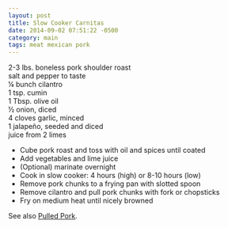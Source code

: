 ```yaml
---
layout: post
title: Slow Cooker Carnitas
date: 2014-09-02 07:51:22 -0500
category: main
tags: meat mexican pork
---
```

2-3 lbs. boneless pork shoulder roast  
salt and pepper to taste  
¼ bunch cilantro  
1 tsp. cumin  
1 Tbsp. olive oil  
½ onion, diced  
4 cloves garlic, minced  
1 jalapeño, seeded and diced  
juice from 2 limes  
<ul>
	<li>Cube pork roast and toss with oil and spices until coated</li>
	<li>Add vegetables and lime juice</li>
	<li>(Optional) marinate overnight</li>
	<li>Cook in slow cooker: 4 hours (high) or 8-10 hours (low)</li>
	<li>Remove pork chunks to a frying pan with slotted spoon</li>
	<li>Remove cilantro and pull pork chunks with fork or chopsticks</li>
	<li>Fry on medium heat until nicely browned</li>
</ul>
See also <a title="Pulled Pork" href="http://tfsh.us/memory/6573/pulled-pork/">Pulled Pork</a>.  
